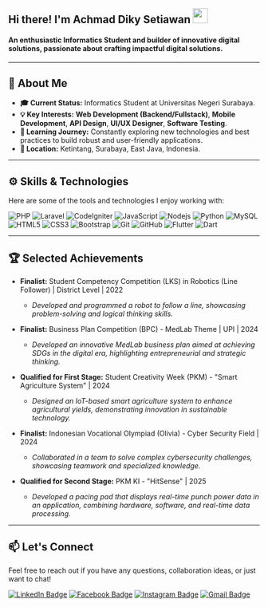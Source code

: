<div>
  <h2>Hi there! I'm Achmad Diky Setiawan <img src="https://raw.githubusercontent.com/MartinHeinz/MartinHeinz/master/wave.gif" width="30"></h2>
  <h4>An enthusiastic Informatics Student and builder of innovative digital solutions, passionate about crafting impactful digital solutions.</h4>
</div>

---

## 🚀 About Me

* **🎓 Current Status:** Informatics Student at Universitas Negeri Surabaya.
* **💡 Key Interests:** **Web Development (Backend/Fullstack)**, **Mobile Development**, **API Design**, **UI/UX Designer**, **Software Testing**.
* **🌱 Learning Journey:** Constantly exploring new technologies and best practices to build robust and user-friendly applications.
* **📍 Location:** Ketintang, Surabaya, East Java, Indonesia.

---

## ⚙️ Skills & Technologies

Here are some of the tools and technologies I enjoy working with:

![PHP](https://img.shields.io/badge/-PHP-777BB4?style=flat-square&logo=php&logoColor=white) ![Laravel](https://img.shields.io/badge/Laravel-FF2D20?style=flat-square&logo=laravel&logoColor=white) ![CodeIgniter](https://img.shields.io/badge/CodeIgniter-EE422F?style=flat-square&logo=codeigniter&logoColor=white) ![JavaScript](https://img.shields.io/badge/-JavaScript-F7DF1E?style=flat-square&logo=javascript&logoColor=black)
![Nodejs](https://img.shields.io/badge/-Node.js-339933?style=flat-square&logo=node.js&logoColor=white) ![Python](https://img.shields.io/badge/-Python-3776AB?style=flat-square&logo=python&logoColor=white) ![MySQL](https://img.shields.io/badge/-MySQL-4479A1?style=flat-square&logo=mysql&logoColor=white) 
![HTML5](https://img.shields.io/badge/-HTML5-E34F26?style=flat-square&logo=html5&logoColor=white)
![CSS3](https://img.shields.io/badge/-CSS3-1572B6?style=flat-square&logo=css3)
![Bootstrap](https://img.shields.io/badge/-Bootstrap-563D7C?style=flat-square&logo=bootstrap)
![Git](https://img.shields.io/badge/-Git-F05032?style=flat-square&logo=git&logoColor=white) 
![GitHub](https://img.shields.io/badge/-GitHub-181717?style=flat-square&logo=github)
![Flutter](https://img.shields.io/badge/-Flutter-02569B?style=flat-square&logo=flutter&logoColor=white)
![Dart](https://img.shields.io/badge/-Dart-0175C2?style=flat-square&logo=dart&logoColor=white)

---

## 🏆 Selected Achievements

* **Finalist:** Student Competency Competition (LKS) in Robotics (Line Follower) | District Level | 2022
    * *Developed and programmed a robot to follow a line, showcasing problem-solving and logical thinking skills.*

* **Finalist:** Business Plan Competition (BPC) - MedLab Theme | UPI | 2024
    * *Developed an innovative MedLab business plan aimed at achieving SDGs in the digital era, highlighting entrepreneurial and strategic thinking.*

* **Qualified for First Stage:** Student Creativity Week (PKM) - "Smart Agriculture System" | 2024
    * *Designed an IoT-based smart agriculture system to enhance agricultural yields, demonstrating innovation in sustainable technology.*

* **Finalist:** Indonesian Vocational Olympiad (Olivia) - Cyber Security Field | 2024
    * *Collaborated in a team to solve complex cybersecurity challenges, showcasing teamwork and specialized knowledge.*

* **Qualified for Second Stage:** PKM KI - "HitSense" | 2025
    * *Developed a pacing pad that displays real-time punch power data in an application, combining hardware, software, and real-time data processing.*

---

## 📫 Let's Connect

Feel free to reach out if you have any questions, collaboration ideas, or just want to chat!

  [![LinkedIn Badge](https://img.shields.io/badge/-LinkedIn-0077B5?style=for-the-badge&logo=Linkedin&logoColor=white)](https://www.linkedin.com/in/achmaddikysetiawan/)
  [![Facebook Badge](https://img.shields.io/badge/-Facebook-1877F2?style=for-the-badge&logo=facebook&logoColor=white)](https://www.facebook.com/achmaddikysetiawan/)
  [![Instagram Badge](https://img.shields.io/badge/-Instagram-E4405F?style=for-the-badge&logo=instagram&logoColor=white)](https://www.instagram.com/dkystwnn._/)
  [![Gmail Badge](https://img.shields.io/badge/-Email-D14836?style=for-the-badge&logo=Gmail&logoColor=white)](mailto:achmaddikys21@gmail.com)
